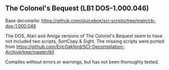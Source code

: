 ## The Colonel's Bequest (LB1 DOS-1.000.046) 

Base decompile: https://github.com/sluicebox/sci-scripts/tree/main/cb-dos-1.000.046

The DOS, Atari and Amiga versions of The Colonel's Bequest seem to have not included two scripts, SortCopy & Sight. The missing scripts were ported from https://github.com/EricOakford/SCI-Decompilation-Archive/tree/master/lb1

Compiles without errors or warnings, but has not been thoroughly tested.